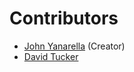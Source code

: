 # Contributors

* [John Yanarella](http://codecatalyst.com/) (Creator)
* [David Tucker](http://www.davidtucker.net/) 